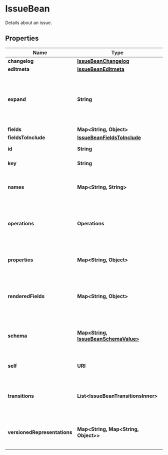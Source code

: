 

# IssueBean

Details about an issue.

## Properties

| Name | Type | Description | Notes |
|------------ | ------------- | ------------- | -------------|
|**changelog** | [**IssueBeanChangelog**](IssueBeanChangelog.md) |  |  [optional] |
|**editmeta** | [**IssueBeanEditmeta**](IssueBeanEditmeta.md) |  |  [optional] |
|**expand** | **String** | Expand options that include additional issue details in the response. |  [optional] [readonly] |
|**fields** | **Map&lt;String, Object&gt;** |  |  [optional] |
|**fieldsToInclude** | [**IssueBeanFieldsToInclude**](IssueBeanFieldsToInclude.md) |  |  [optional] |
|**id** | **String** | The ID of the issue. |  [optional] [readonly] |
|**key** | **String** | The key of the issue. |  [optional] [readonly] |
|**names** | **Map&lt;String, String&gt;** | The ID and name of each field present on the issue. |  [optional] [readonly] |
|**operations** | **Operations** | The operations that can be performed on the issue. |  [optional] [readonly] |
|**properties** | **Map&lt;String, Object&gt;** | Details of the issue properties identified in the request. |  [optional] [readonly] |
|**renderedFields** | **Map&lt;String, Object&gt;** | The rendered value of each field present on the issue. |  [optional] [readonly] |
|**schema** | [**Map&lt;String, IssueBeanSchemaValue&gt;**](IssueBeanSchemaValue.md) | The schema describing each field present on the issue. |  [optional] [readonly] |
|**self** | **URI** | The URL of the issue details. |  [optional] [readonly] |
|**transitions** | **List&lt;IssueBeanTransitionsInner&gt;** | The transitions that can be performed on the issue. |  [optional] [readonly] |
|**versionedRepresentations** | **Map&lt;String, Map&lt;String, Object&gt;&gt;** | The versions of each field on the issue. |  [optional] [readonly] |



